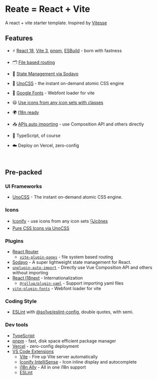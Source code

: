 # Reate = React + Vite

A react + vite starter template. Inspired by [Vitesse](https://github.com/antfu/vitesse)

## Features

- ⚡️ [React 18](https://github.com/facebook/react), [Vite 3](https://github.com/vitejs/vite), [pnpm](https://pnpm.io/), [ESBuild](https://github.com/evanw/esbuild) - born with fastness

- 🗂 [File based routing](./src/pages)

- 👴 [State Management via Sodayo](https://github.com/so1ve/sodayo)

- 🎨 [UnoCSS](https://github.com/unocss/unocss) - the instant on-demand atomic CSS engine

- 🥝 [Google Fonts](https://github.com/stafyniaksacha/vite-plugin-fonts) - Webfont loader for vite

- 😃 [Use icons from any icon sets with classes](https://github.com/unocss/unocss/tree/main/packages/preset-icons)

- 🌍 [I18n ready](./src/locales)

- 📥 [APIs auto importing](https://github.com/antfu/unplugin-auto-import) - use Composition API and others directly

- 🦾 TypeScript, of course

- ☁️ Deploy on Vercel, zero-config

<br>


## Pre-packed

### UI Frameworks

- [UnoCSS](https://github.com/unocss/unocss) - The instant on-demand atomic CSS engine.

### Icons

- [Iconify](https://iconify.design) - use icons from any icon sets [🔍Icônes](https://icones.js.org/)
- [Pure CSS Icons via UnoCSS](https://github.com/unocss/unocss/tree/main/packages/preset-icons)

### Plugins

- [React Router](https://github.com/remix-run/react-router)
  - [`vite-plugin-pages`](https://github.com/hannoeru/vite-plugin-pages) - file system based routing
- [Sodayo](https://github.com/so1ve/sodayo) - A super lightweight state management for React.
- [`unplugin-auto-import`](https://github.com/antfu/unplugin-auto-import) - Directly use Vue Composition API and others without importing
- [React I18next](https://github.com/i18next/react-i18next) - Internationalization
  - [`@rollup/plugin-yaml`](https://github.com/rollup/plugins/tree/master/packages/yaml) - Support importing yaml files
- [`vite-plugin-fonts`](https://github.com/stafyniaksacha/vite-plugin-fonts) - Webfont loader for vite

### Coding Style

- [ESLint](https://eslint.org/) with [@so1ve/eslint-config](https://github.com/so1ve/eslint-config), double quotes, with semi.

### Dev tools

- [TypeScript](https://www.typescriptlang.org/)
- [pnpm](https://pnpm.js.org/) - fast, disk space efficient package manager
- [Vercel](https://vercel.com/) - zero-config deployment
- [VS Code Extensions](./.vscode/extensions.json)
  - [Vite](https://marketplace.visualstudio.com/items?itemName=antfu.vite) - Fire up Vite server automatically
  - [Iconify IntelliSense](https://marketplace.visualstudio.com/items?itemName=antfu.iconify) - Icon inline display and autocomplete
  - [i18n Ally](https://marketplace.visualstudio.com/items?itemName=lokalise.i18n-ally) - All in one i18n support
  - [ESLint](https://marketplace.visualstudio.com/items?itemName=dbaeumer.vscode-eslint)